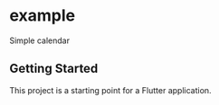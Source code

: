 # example

Simple calendar

## Getting Started

This project is a starting point for a Flutter application.
